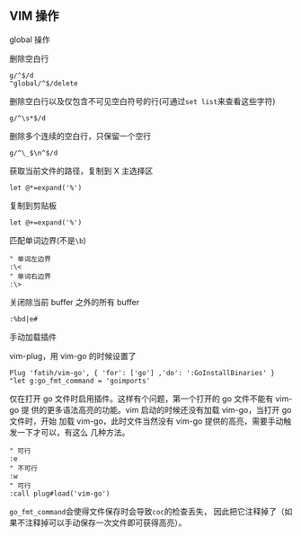 ## VIM 操作

global 操作

删除空白行
```vimscript
g/^$/d
"global/^$/delete
```

删除空白行以及仅包含不可见空白符号的行(可通过`set list`来查看这些字符)
```vimscript
g/^\s*$/d
```

删除多个连续的空白行，只保留一个空行
```vimscript
g/^\_$\n^$/d
```

获取当前文件的路径，复制到 X 主选择区
```vim
let @*=expand('%')
```
复制到剪贴板
```vim
let @+=expand('%')
```

匹配单词边界(不是`\b`)
```vim
" 单词左边界
:\<
" 单词右边界
:\>
```

关闭除当前 buffer 之外的所有 buffer
```
:%bd|e#
```

手动加载插件

vim-plug，用 vim-go 的时候设置了
```vim
Plug 'fatih/vim-go', { 'for': ['go'] ,'do': ':GoInstallBinaries' }
"let g:go_fmt_command = 'goimports'
```
仅在打开 go 文件时启用插件。这样有个问题，第一个打开的 go 文件不能有 vim-go 提
供的更多语法高亮的功能。vim 启动的时候还没有加载 vim-go，当打开 go 文件时，开始
加载 vim-go，此时文件当然没有 vim-go 提供的高亮，需要手动触发一下才可以，有这么
几种方法。
```vim
" 可行
:e
" 不可行
:w
" 可行
:call plug#load('vim-go')
```

`go_fmt_command`会使得文件保存时会导致`coc`的检查丢失，
因此把它注释掉了（如果不注释掉可以手动保存一次文件即可获得高亮）。

